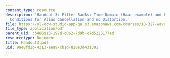```yaml
---
content_type: resource
description: 'Handout 3: Filter Banks: Time Domain (Haar example) and Frequency Domain;
  Conditions for Alias Cancellation and no Distortion.'
file: https://ol-ocw-studio-app-qa.s3.amazonaws.com/courses/18-327-wavelets-filter-banks-and-applications-spring-2003/9ae8fd2b4313aea9cb1d828e3d431301_Handout3.pdf
file_type: application/pdf
parent_uid: cb486913-197d-c062-7d9b-c7d5225177ad
resourcetype: Document
title: Handout3.pdf
uid: 9ae8fd2b-4313-aea9-cb1d-828e3d431301
---
```

